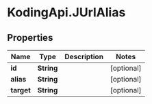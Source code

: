# KodingApi.JUrlAlias

## Properties
Name | Type | Description | Notes
------------ | ------------- | ------------- | -------------
**id** | **String** |  | [optional] 
**alias** | **String** |  | [optional] 
**target** | **String** |  | [optional] 


